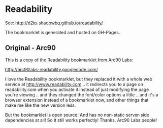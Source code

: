 # Readability

See: http://d2iq-shadowbq.github.io/readability/

The bookmarklet is generated and hosted on GH-Pages. 

## Original - Arc90

This is a copy of the Readability bookmarklet from Arc90 Labs:

  http://arc90labs-readability.googlecode.com/

I love the Readability bookmarklet, but they replaced it with a whole
web service at http://www.readability.com .. it redirects you to a
page on readability.com when you activate it instead of just modifying
the page you're viewing .. and they changed the font/color options a
little .. and it's a browser extension instead of a bookmarklet now,
and other things that make me like the new version less.

But the bookmarklet is open source! And has no non-static server-side
dependencies at all! So it still works perfectly!  Thanks, Arc90 Labs
people!
